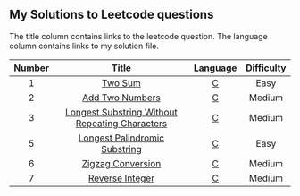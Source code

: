 ## My Solutions to Leetcode questions

The title column contains links to the leetcode question.
The language column contains links to my solution file.


| Number | Title | Language | Difficulty |
| :----: | :---: | :------: | :--------: |
| 1 | [Two Sum](https://leetcode.com/problems/two-sum/) | [C](algorithms/two_sum.c) | Easy |
| 2 | [Add Two Numbers](https://leetcode.com/problems/add-two-numbers/) | [C](algorithms/add_two_numbers.c) | Medium |
| 3 | [Longest Substring Without Repeating Characters](https://leetcode.com/problems/longest-substring-without-repeating-characters/) | [C](algorithms/longest_substring_without_repeating_characters.c) | Medium |
| 5 | [Longest Palindromic Substring](https://leetcode.com/problems/longest-palindromic-substring/) | [C](algorithms/longest_palindromic_substring.c) | Easy |
| 6 | [Zigzag Conversion](https://leetcode.com/problems/zigzag-conversion/) | [C](algorithms/zigzag_conversion.c) | Medium |
| 7 | [Reverse Integer](https://leetcode.com/problems/reverse-integer/) | [C](algorithms/reverse_integer.c) | Medium |
